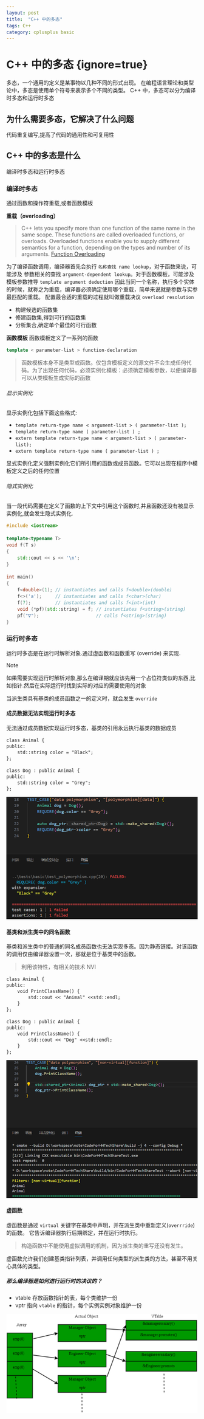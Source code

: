 ```yaml
---
layout: post
title:  "C++ 中的多态"
tags: C++ 
category: cplusplus basic 
---
```


# C++ 中的多态 {ignore=true}

多态，一个通用的定义是某事物以几种不同的形式出现。
在编程语言理论和类型论中，多态是使用单个符号来表示多个不同的类型。
C++ 中，多态可以分为编译时多态和运行时多态

## 为什么需要多态，它解决了什么问题
代码重复编写,提高了代码的通用性和可复用性

## C++ 中的多态是什么
编译时多态和运行时多态

### 编译时多态
通过函数和操作符重载,或者函数模板

**重载（overloading）**
> C++ lets you specify more than one function of the same name in the same scope. These functions are called overloaded functions, or overloads. Overloaded functions enable you to supply different semantics for a function, depending on the types and number of its arguments.
> [Function Overloading](https://learn.microsoft.com/en-us/cpp/cpp/function-overloading?view=msvc-170)

为了编译函数调用，编译器首先会执行 `名称查找 name lookup`，对于函数来说，可能涉及 参数相关的查找 `argument-dependent lookup`。对于函数模板，可能涉及模板参数推导 `template argument deduction`
因此当同一个名称，执行多个实体的时候，就称之为重载，编译器必须确定使用哪个重载，简单来说就是参数与实参最匹配的重载。
配置最合适的重载的过程就叫做重载决议 `overload resolution`
- 构建候选的函数集
- 修建函数集,得到可行的函数集
- 分析集合,确定单个最佳的可行函数

**函数模板**
函数模板定义了一系列的函数
``` C++
template < parameter-list > function-declaration
```

> 函数模板本身不是类型或函数。仅包含模板定义的源文件不会生成任何代码。为了出现任何代码，必须实例化模板：必须确定模板参数，以便编译器可以从类模板生成实际的函数

###### 显示实例化
显示实例化包括下面这些格式:
- ```template return-type name < argument-list > ( parameter-list );``` 
- ```template return-type name ( parameter-list ) ;```		
- ```extern template return-type name < argument-list > ( parameter-list);```	
- ```extern template return-type name ( parameter-list ) ;```

显式实例化定义强制实例化它们所引用的函数或成员函数。它可以出现在程序中模板定义之后的任何位置

###### 隐式实例化
当一段代码需要在定义了函数的上下文中引用这个函数时,并且函数还没有被显示实例化,就会发生隐式实例化.

```C++
#include <iostream>
 
template<typename T>
void f(T s)
{
    std::cout << s << '\n';
}
 
int main()
{
    f<double>(1); // instantiates and calls f<double>(double)
    f<>('a');     // instantiates and calls f<char>(char)
    f(7);         // instantiates and calls f<int>(int)
    void (*pf)(std::string) = f; // instantiates f<string>(string)
    pf("∇");                     // calls f<string>(string)
}
```

### 运行时多态
运行时多态是在运行时解析对象.通过虚函数和函数重写 (override) 来实现.

> [!note]  
> 如果需要实现运行时解析对象,那么在编译期就应该先用一个占位符类似的东西,比如指针.然后在实际运行时找到实际的对应的需要使用的对象

当派生类具有基类的成员函数之一的定义时，就会发生 `override`


#### 成员数据无法实现运行时多态
无法通过成员数据实现运行时多态，基类的引用永远执行基类的数据成员
```C+++
class Animal {
public:
    std::string color = "Black";
};

class Dog : public Animal {
public:
    std::string color = "Grey";
};

```
![data polymorphism](/assets/images/cplusplus-basic/data_polymorphism.png "成员数据无法实现多态性")

#### 基类和派生类中的同名函数
基类和派生类中的普通的同名成员函数也无法实现多态。因为静态链接。对该函数的调用仅由编译器设置一次，那就是位于基类中的函数。

> 利用该特性，有相关的技术 NVI

```C+++
class Animal {
public:
    void PrintClassName() {
        std::cout << "Animal" <<std::endl;
    }
};

class Dog : public Animal {
public:
    void PrintClassName() {
        std::cout << "Dog" <<std::endl;
    }
};

```
![non virtual function](/assets/images/cplusplus-basic/non-virtual-function.png "non virtual function")

#### 虚函数
虚函数是通过 `virtual` 关键字在基类中声明，并在派生类中重新定义(`overrride`) 的函数。
它告诉编译器执行后期绑定，并在运行时执行。

> 构造函数中不能使用虚拟调用的机制，因为派生类的重写还没有发生。

虚函数允许我们创建基类指针列表，并调用任何类型的派生类的方法，甚至不用关心具体的类型。

##### 那么编译器是如何进行运行时的决议的？
- vtable 存放函数指针的表，每个类维护一份
- vptr 指向 `vtable` 的指针，每个实例实例对象维护一份

![vtable and vptr](/assets/images/cplusplus-basic/vptr_vtable.png "虚函数表和虚函数表指针")

